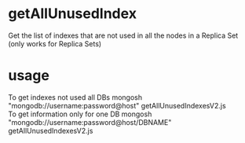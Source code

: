 # getAllUnusedIndex
Get the list of indexes that are not used in all the nodes in a Replica Set (only works for Replica Sets)

# usage
To get indexes not used all DBs
mongosh "mongodb://username:password@host"  getAllUnusedIndexesV2.js  
To get information only for one DB
mongosh "mongodb://username:password@host/DBNAME"  getAllUnusedIndexesV2.js


